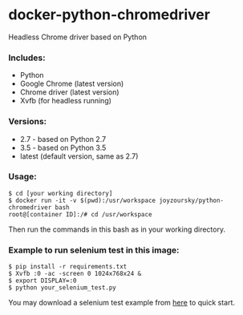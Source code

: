 # docker-python-chromedriver

Headless Chrome driver based on Python

### Includes:

 - Python
 - Google Chrome (latest version)
 - Chrome driver (latest version)
 - Xvfb (for headless running)

### Versions:

 - 2.7 - based on Python 2.7
 - 3.5 - based on Python 3.5
 - latest (default version, same as 2.7)

### Usage:

```
$ cd [your working directory]
$ docker run -it -v $(pwd):/usr/workspace joyzoursky/python-chromedriver bash
root@[container ID]:/# cd /usr/workspace
```
Then run the commands in this bash as in your working directory.


### Example to run selenium test in this image:

```
$ pip install -r requirements.txt
$ Xvfb :0 -ac -screen 0 1024x768x24 &
$ export DISPLAY=:0
$ python your_selenium_test.py
```

You may download a selenium test example from [here](https://gitlab.com/joyzoursky/selenium-template/tree/master) to quick start.
